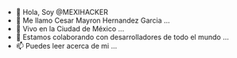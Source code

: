 - 👋 Hola, Soy @MEXIHACKER
- 👀 Me llamo Cesar Mayron Hernandez Garcia ...
- 🌱 Vivo en la Ciudad de México ...
- 💞️ Estamos colaborando con desarrolladores de todo el mundo ...
- 📫 Puedes leer acerca de mi ...

<!---
Como sabran ustedes, yo vivo en México y me gustaria conocer algunos amigos
aqui en esta plataforma de GitHub, yo nomas quiero hacer amigos para
hacer el bien en la informatica y prevenir futuros ataques informaticos
--->
